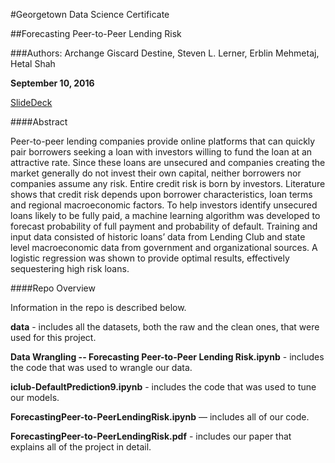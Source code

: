 #Georgetown Data Science Certificate

##Forecasting Peer-to-Peer Lending Risk

###Authors: Archange Giscard Destine, Steven L. Lerner, Erblin Mehmetaj, Hetal Shah

**September 10, 2016**

[SlideDeck](http://www.slideshare.net/stevenllerner/forecasting-peer-topeerlendingrisk)


####Abstract

Peer-to-peer lending companies provide online platforms that can quickly pair borrowers seeking a loan with investors willing to fund the loan at an attractive rate. Since these loans are unsecured and companies creating the market generally do not invest their own capital, neither borrowers nor companies assume any risk. Entire credit risk is born by investors. Literature shows that credit risk depends upon borrower characteristics, loan terms and regional macroeconomic factors. To help investors identify unsecured loans likely to be fully paid, a machine learning algorithm was developed to forecast probability of full payment and probability of default. Training and input data consisted of historic loans’ data from Lending Club and state level macroeconomic data from government and organizational sources. A logistic regression was shown to provide optimal results, effectively sequestering high risk loans. 


####Repo Overview

Information in the repo is described below.

**data** - includes all the datasets, both the raw and the clean ones, that were used for this project.

**Data Wrangling -- Forecasting Peer-to-Peer Lending Risk.ipynb** - includes the code that was used to wrangle our data.

**iclub-DefaultPrediction9.ipynb** - includes the code that was used to tune our models.

**ForecastingPeer-to-PeerLendingRisk.ipynb** — includes all of our code.

**ForecastingPeer-to-PeerLendingRisk.pdf** - includes our paper that explains all of the project in detail.
